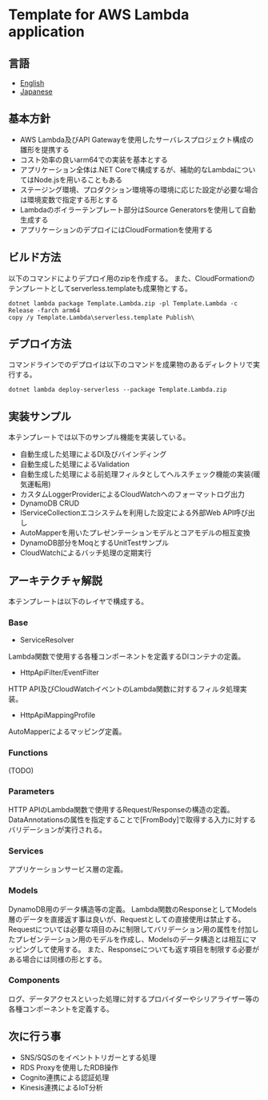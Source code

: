 # Template for AWS Lambda application

## 言語

- [English](./README.md)
- [Japanese](./README.ja.md)

## 基本方針

* AWS Lambda及びAPI Gatewayを使用したサーバレスプロジェクト構成の雛形を提携する
* コスト効率の良いarm64での実装を基本とする
* アプリケーション全体は.NET Coreで構成するが、補助的なLambdaについてはNode.jsを用いることもある
* ステージング環境、プロダクション環境等の環境に応じた設定が必要な場合は環境変数で指定する形とする
* Lambdaのボイラーテンプレート部分はSource Generatorsを使用して自動生成する
* アプリケーションのデプロイにはCloudFormationを使用する

## ビルド方法

以下のコマンドによりデプロイ用のzipを作成する。
また、CloudFormationのテンプレートとしてserverless.templateも成果物とする。

```
dotnet lambda package Template.Lambda.zip -pl Template.Lambda -c Release -farch arm64
copy /y Template.Lambda\serverless.template Publish\
```

## デプロイ方法

コマンドラインでのデプロイは以下のコマンドを成果物のあるディレクトリで実行する。

```
dotnet lambda deploy-serverless --package Template.Lambda.zip
```

## 実装サンプル

本テンプレートでは以下のサンプル機能を実装している。

* 自動生成した処理によるDI及びバインディング
* 自動生成した処理によるValidation
* 自動生成した処理による前処理フィルタとしてヘルスチェック機能の実装(暖気運転用)
* カスタムLoggerProviderによるCloudWatchへのフォーマットログ出力
* DynamoDB CRUD
* IServiceCollectionエコシステムを利用した設定による外部Web API呼び出し
* AutoMapperを用いたプレゼンテーションモデルとコアモデルの相互変換
* DynamoDB部分をMoqとするUnitTestサンプル
* CloudWatchによるバッチ処理の定期実行

## アーキテクチャ解説

本テンプレートは以下のレイヤで構成する。

### Base

* ServiceResolver

Lambda関数で使用する各種コンポーネントを定義するDIコンテナの定義。

* HttpApiFilter/EventFilter

HTTP API及びCloudWatchイベントのLambda関数に対するフィルタ処理実装。

* HttpApiMappingProfile

AutoMapperによるマッピング定義。

### Functions


(TODO)


### Parameters

HTTP APIのLambda関数で使用するRequest/Responseの構造の定義。
DataAnnotationsの属性を指定することで[FromBody]で取得する入力に対するバリデーションが実行される。

### Services

アプリケーションサービス層の定義。

### Models

DynamoDB用のデータ構造等の定義。
Lambda関数のResponseとしてModels層のデータを直接返す事は良いが、Requestとしての直接使用は禁止する。
Requestについては必要な項目のみに制限してバリデーション用の属性を付加したプレゼンテーション用のモデルを作成し、Modelsのデータ構造とは相互にマッピングして使用する。
また、Responseについても返す項目を制限する必要がある場合には同様の形とする。

### Components

ログ、データアクセスといった処理に対するプロバイダーやシリアライザー等の各種コンポーネントを定義する。

## 次に行う事

* SNS/SQSのをイベントトリガーとする処理
* RDS Proxyを使用したRDB操作
* Cognito連携による認証処理
* Kinesis連携によるIoT分析
